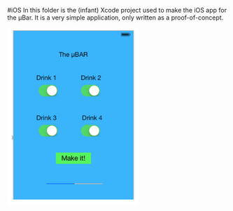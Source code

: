 #iOS 
In this folder is the (infant) Xcode project used to make the iOS app for the µBar. It is a very simple application, only written as a proof-of-concept.

<img src="https://github.com/comychitz/uBar/blob/master/ios/files/screenshot.png" width="300">
